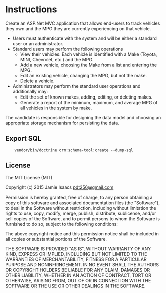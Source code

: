 # Instructions

Create an ASP.Net MVC application that allows end-users to track vehicles they own and the MPG they are 
currently experiencing on that vehicle.

- Users must authenticate with the system and will be either a standard user or an administrator.
- Standard users may perform the following operations 
    - View their vehicles. Each vehicle is identified with a Make (Toyota, MINI, Chevrolet, etc.) and the MPG.
    - Add a new vehicle, choosing the Make from a list and entering the MPG.
    - Edit an existing vehicle, changing the MPG, but not the make.
    - Delete a vehicle.
- Administrators may perform the standard user operations and additionally may: 
    - Edit the set of known makes, adding, editing, or deleting makes.
    - Generate a report of the minimum, maximum, and average MPG of all vehicles in the system by make.

The candidate is responsible for designing the data model and choosing an appropriate storage mechanism for
persisting the data.

## Export SQL

```
    vendor/bin/doctrine orm:schema-tool:create --dump-sql
```


## License

The MIT License (MIT)

Copyright (c) 2015 Jamie Isaacs <pdt256@gmail.com>

Permission is hereby granted, free of charge, to any person obtaining a copy
of this software and associated documentation files (the "Software"), to deal
in the Software without restriction, including without limitation the rights
to use, copy, modify, merge, publish, distribute, sublicense, and/or sell
copies of the Software, and to permit persons to whom the Software is
furnished to do so, subject to the following conditions:

The above copyright notice and this permission notice shall be included in
all copies or substantial portions of the Software.

THE SOFTWARE IS PROVIDED "AS IS", WITHOUT WARRANTY OF ANY KIND, EXPRESS OR
IMPLIED, INCLUDING BUT NOT LIMITED TO THE WARRANTIES OF MERCHANTABILITY,
FITNESS FOR A PARTICULAR PURPOSE AND NONINFRINGEMENT. IN NO EVENT SHALL THE
AUTHORS OR COPYRIGHT HOLDERS BE LIABLE FOR ANY CLAIM, DAMAGES OR OTHER
LIABILITY, WHETHER IN AN ACTION OF CONTRACT, TORT OR OTHERWISE, ARISING FROM,
OUT OF OR IN CONNECTION WITH THE SOFTWARE OR THE USE OR OTHER DEALINGS IN
THE SOFTWARE.
